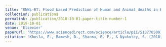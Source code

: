 ```yaml
---
title: "RNNs-RT: Flood based Prediction of Human and Animal deaths in Bihar using Recurrent Neural Networks and Regression Techniques"
collection: publications
permalink: /publication/2010-10-01-paper-title-number-1
date: 2019-10-01
venue: 'Elsevier'
paperurl: 'https://www.sciencedirect.com/science/article/pii/S1877050918307336'
citation: 'Khosla, E., Ramesh, D., Sharma, R. P., & Nyakotey, S. (2018). RNNs-RT: Flood based Prediction of Human and Animal deaths in Bihar using Recurrent Neural Networks and Regression Techniques. Procedia computer science, 132, 486-497'
---
```

